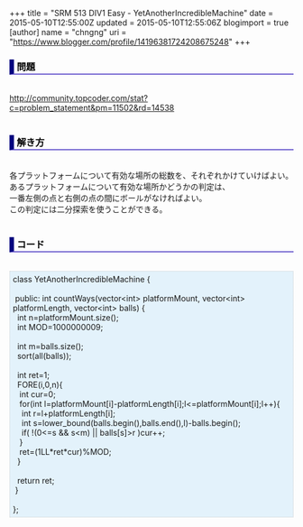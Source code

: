 +++
title = "SRM 513 DIV1 Easy - YetAnotherIncredibleMachine"
date = 2015-05-10T12:55:00Z
updated = 2015-05-10T12:55:06Z
blogimport = true 
[author]
	name = "chngng"
	uri = "https://www.blogger.com/profile/14196381724208675248"
+++

<div dir="ltr" style="text-align: left;" trbidi="on"><h3 style="border-bottom: 2px solid slateblue; border-left: 8px solid navy; color: black; padding: 0px 0px 1px 5px;">問題 <br /></h3><br /><a href="http://community.topcoder.com/stat?c=problem_statement&amp;pm=11502&amp;rd=14538" target="_blank">http://community.topcoder.com/stat?c=problem_statement&amp;pm=11502&amp;rd=14538</a><br /><br /><h3 style="border-bottom: 2px solid slateblue; border-left: 8px solid navy; color: black; padding: 0px 0px 1px 5px;">解き方 </h3><br />各プラットフォームについて有効な場所の総数を、それぞれかけていけばよい。<br />あるプラットフォームについて有効な場所かどうかの判定は、<br />一番左側の点と右側の点の間にボールがなければよい。<br />この判定には二分探索を使うことができる。<br /><br /><h3 style="border-bottom: 2px solid slateblue; border-left: 8px solid navy; color: black; padding: 0px 0px 1px 5px;">コード </h3><br /><div style="background-color: #e3f2fb; border: 1px dotted #CCCCCC; padding: 5px;">class YetAnotherIncredibleMachine {<br /><br /><span class="Apple-tab-span" style="white-space: pre;"> </span>public: int countWays(vector&lt;int&gt; platformMount, vector&lt;int&gt; platformLength, vector&lt;int&gt; balls) {<br /><span class="Apple-tab-span" style="white-space: pre;">  </span>int n=platformMount.size();<br /><span class="Apple-tab-span" style="white-space: pre;">  </span>int MOD=1000000009;<br /><br /><span class="Apple-tab-span" style="white-space: pre;">  </span>int m=balls.size();<br /><span class="Apple-tab-span" style="white-space: pre;">  </span>sort(all(balls));<br /><br /><span class="Apple-tab-span" style="white-space: pre;">  </span>int ret=1;<br /><span class="Apple-tab-span" style="white-space: pre;">  </span>FORE(i,0,n){<br /><span class="Apple-tab-span" style="white-space: pre;">   </span>int cur=0;<br /><span class="Apple-tab-span" style="white-space: pre;">   </span>for(int l=platformMount[i]-platformLength[i];l&lt;=platformMount[i];l++){<br /><span class="Apple-tab-span" style="white-space: pre;">    </span>int r=l+platformLength[i];<br /><span class="Apple-tab-span" style="white-space: pre;">    </span>int s=lower_bound(balls.begin(),balls.end(),l)-balls.begin();<br /><span class="Apple-tab-span" style="white-space: pre;">    </span>if( !(0&lt;=s &amp;&amp; s&lt;m) || balls[s]&gt;r )cur++;<br /><span class="Apple-tab-span" style="white-space: pre;">   </span>}<br /><span class="Apple-tab-span" style="white-space: pre;">   </span>ret=(1LL*ret*cur)%MOD;<br /><span class="Apple-tab-span" style="white-space: pre;">  </span>}<br /><br /><span class="Apple-tab-span" style="white-space: pre;">  </span>return ret;<br /><span class="Apple-tab-span" style="white-space: pre;"> </span>}<br /><br />};</div></div>
